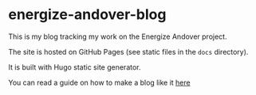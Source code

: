 # energize-andover-blog

This is my blog tracking my work on the Energize Andover project.

The site is hosted on GitHub Pages (see static files in the `docs` directory).

It is built with Hugo static site generator.

You can read a guide on how to make a blog like it [here](https://mattrossman.github.io/energize-andover-blog/appendix/how-to/)
